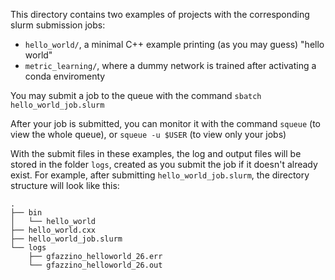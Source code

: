 This directory contains two examples of projects with the corresponding slurm submission jobs:
* `hello_world/`, a minimal C++ example printing (as you may guess) "hello world"
* `metric_learning/`, where a dummy network is trained after activating a conda enviromenty

You may submit a job to the queue with the command `sbatch hello_world_job.slurm`

After your job is submitted, you can monitor it with the command `squeue` (to view the whole queue), or `squeue -u $USER` (to view only your jobs)

With the submit files in these examples, the log and output files will be stored in the folder `logs`, created as you submit the job if it doesn't already exist. 
For example, after submitting `hello_world_job.slurm`, the directory structure will look like this:
```
.                                                                                                                   
├── bin
│   └── hello_world
├── hello_world.cxx
├── hello_world_job.slurm
└── logs
    ├── gfazzino_helloworld_26.err
    └── gfazzino_helloworld_26.out
```
